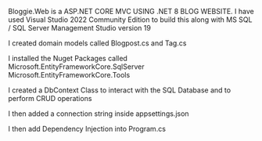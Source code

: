 Bloggie.Web is a ASP.NET CORE MVC USING .NET 8 BLOG WEBSITE.
I have used Visual Studio 2022 Community Edition to build this along with MS SQL / SQL Server Management Studio version 19

I created domain models called Blogpost.cs and Tag.cs

I installed the Nuget Packages called Microsoft.EntityFrameworkCore.SqlServer
Microsoft.EntityFrameworkCore.Tools

I created a DbContext Class to interact with the SQL Database and to perform CRUD operations

I then added a connection string inside appsettings.json

I then add Dependency Injection into Program.cs 

